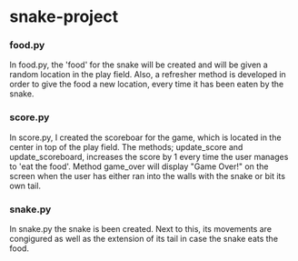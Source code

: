 # snake-project

### food.py

In food.py, the 'food' for the snake will be created and will be given a random location in the play field. Also, a refresher method is developed in order to give
the food a new location, every time it has been eaten by the snake.

### score.py

In score.py, I created the scoreboar for the game, which is located in the center in top of the play field. The methods; update_score and update_scoreboard,
increases the score by 1 every time the user manages to 'eat the food'. Method game_over will display "Game Over!" on the screen when the user has either ran into
the walls with the snake or bit its own tail. 

### snake.py

In snake.py the snake is been created. Next to this, its movements are congigured as well as the extension of its tail in case the snake eats the food. 

